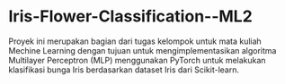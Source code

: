 # Iris-Flower-Classification--ML2
Proyek ini merupakan bagian dari tugas kelompok untuk mata kuliah Mechine Learning dengan tujuan untuk mengimplementasikan algoritma Multilayer Perceptron (MLP) menggunakan PyTorch untuk melakukan klasifikasi bunga Iris berdasarkan dataset Iris dari Scikit-learn.
